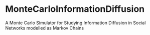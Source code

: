 # MonteCarloInformationDiffusion
A Monte Carlo Simulator for Studying Information Diffusion in Social Networks modelled as Markov Chains
